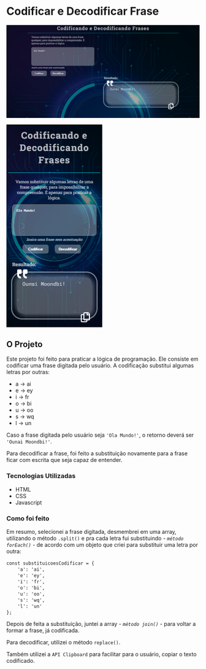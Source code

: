 # Codificar e Decodificar Frase

![projeto desktop pronto](./src/images/projeto-desktop-pronto.png)

![projeto responsivo pronto](./src/images/projeto-responsivo-pronto.png)

## O Projeto

Este projeto foi feito para praticar a lógica de programação. 
Ele consiste em codificar uma frase digitada pelo usuário. A codificação substitui algumas letras por outras:
- a -> ai
- e -> ey
- i -> fr
- o -> bi
- u -> oo
- s -> wq
- l -> un

Caso a frase digitada pelo usuário seja `'Ola Mundo!'`, o retorno deverá ser `'Ounai Moondbi!'`.

Para decodificar a frase, foi feito a substituição novamente para a frase ficar com escrita que seja capaz de entender.

### Tecnologias Utilizadas
- HTML
- CSS
- Javascript

### Como foi feito

Em resumo, selecionei a frase digitada, desmembrei em uma array, utilizando o método ``.split()`` e pra cada letra fui substituindo *- `método forEach()` -* de acordo com um objeto que criei para substituir uma letra por outra:
```
const substituicoesCodificar = {
    'a': 'ai',
    'e': 'ey',
    'i': 'fr',
    'o': 'bi',
    'u': 'oo',
    's': 'wq',
    'l': 'un'
};
```

Depois de feita a substituição, juntei a array - *`método join()`* - para voltar a formar a frase, já codificada.

Para decodificar, utilizei o método `replace()`.

Também utilizei a `API Clipboard` para facilitar para o usuário, copiar o texto codificado.